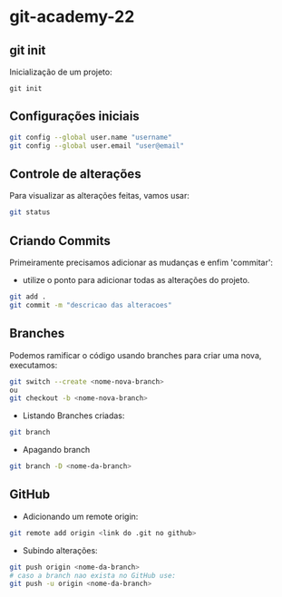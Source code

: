 # git-academy-22


## git init
Inicialização de um projeto:
```
git init 
```
## Configurações iniciais
```bash
git config --global user.name "username"
git config --global user.email "user@email"
```

## Controle de alterações 
Para visualizar as alterações feitas, vamos usar: 
```bash
git status 
```

## Criando Commits 
Primeiramente precisamos adicionar as mudanças e enfim 'commitar':
- utilize o ponto para adicionar todas as alterações do projeto.
```bash
git add .
git commit -m "descricao das alteracoes"
```

## Branches 
Podemos ramificar o código usando branches para criar uma nova, executamos:
```bash
git switch --create <nome-nova-branch>
ou
git checkout -b <nome-nova-branch>
```
- Listando Branches criadas:
```bash 
git branch
```
- Apagando branch
```bash
git branch -D <nome-da-branch>
```

## GitHub 
- Adicionando um remote origin:
```bash 
git remote add origin <link do .git no github>
```
- Subindo alterações:
```bash
git push origin <nome-da-branch>
# caso a branch nao exista no GitHub use:
git push -u origin <nome-da-branch>
```